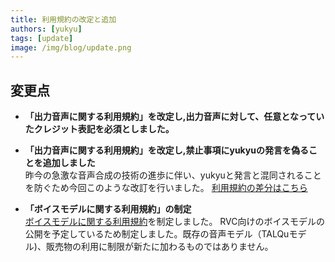 ```yaml
---
title: 利用規約の改定と追加
authors: [yukyu]
tags: [update]
image: /img/blog/update.png
---
```

## 変更点
- **「出力音声に関する利用規約」を改定し,出力音声に対して、任意となっていたクレジット表記を必須としました。**  
- **「出力音声に関する利用規約」を改定し,禁止事項にyukyuの発言を偽ることを追加しました**  
昨今の急激な音声合成の技術の進歩に伴い、yukyuと発言と混同されることを防ぐため今回このような改訂を行いました。
[利用規約の差分はこちら](https://github.com/yukyu30/yukyu-document/commit/e8e94aeb7aef1216d6b9ed318d89f4ff68820d61)

- **「ボイスモデルに関する利用規約」の制定**  
[ボイスモデルに関する利用規約](https://yukyu30.github.io/yukyu-document/docs/term-of-use/rvc-model)を制定しました。
RVC向けのボイスモデルの公開を予定しているため制定しました。既存の音声モデル（TALQuモデル)、販売物の利用に制限が新たに加わるものではありません。


